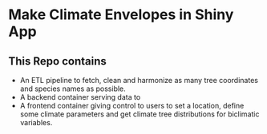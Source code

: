 # Make Climate Envelopes in Shiny App

## This Repo contains

* An ETL pipeline to fetch, clean and harmonize as many tree coordinates and species names as possible. 
* A backend container serving data to
* A frontend container giving control to users to set a location, define some climate parameters and get climate tree distributions for biclimatic variables. 